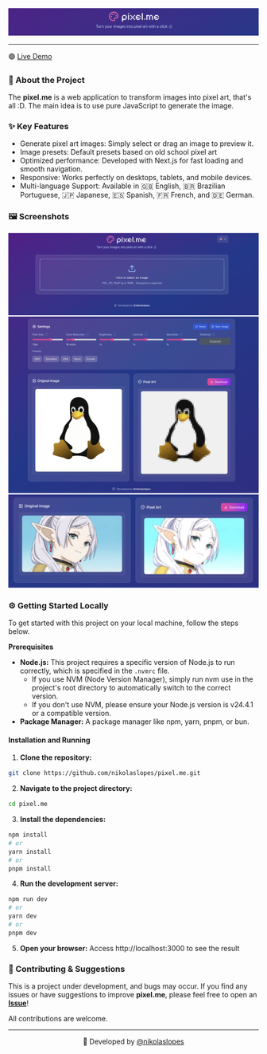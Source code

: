 <div align="center">
 <img src=".github/assets/readme-header.png" />
</div>

---

🟢 [Live Demo](https://pixelme-pi.vercel.app/home)

### 📖 About the Project

The **pixel.me** is a web application to transform images into pixel art, that's all :D. The main idea is to use pure JavaScript to generate the image.

### ✨ Key Features

- Generate pixel art images: Simply select or drag an image to preview it.
- Image presets: Default presets based on old school pixel art
- Optimized performance: Developed with Next.js for fast loading and smooth navigation.
- Responsive: Works perfectly on desktops, tablets, and mobile devices.
- Multi-language Support: Available in 🇬🇧 English, 🇧🇷 Brazilian Portuguese, 🇯🇵 Japanese, 🇪🇸 Spanish, 🇫🇷 French, and 🇩🇪 German.

### 🖼️ Screenshots

<p align="center">
  <img src=".github/assets/readme-s1.png" />
  <img src=".github/assets/readme-s2.png" />
  <img src=".github/assets/readme-s3.png" />
</p>

### ⚙️ Getting Started Locally

To get started with this project on your local machine, follow the steps below.

**Prerequisites**

- **Node.js:** This project requires a specific version of Node.js to run correctly, which is specified in the `.nvmrc` file.
  - If you use NVM (Node Version Manager), simply run nvm use in the project's root directory to automatically switch to the correct version.
  - If you don't use NVM, please ensure your Node.js version is v24.4.1 or a compatible version.
- **Package Manager:** A package manager like npm, yarn, pnpm, or bun.

#### Installation and Running

1. **Clone the repository:**

```bash
git clone https://github.com/nikolaslopes/pixel.me.git
```

2. **Navigate to the project directory:**

```bash
cd pixel.me
```

3. **Install the dependencies:**

```bash
npm install
# or
yarn install
# or
pnpm install
```

4. **Run the development server:**

```bash
npm run dev
# or
yarn dev
# or
pnpm dev
```

5. **Open your browser:**
   Access http://localhost:3000 to see the result

### 🤝 Contributing & Suggestions

This is a project under development, and bugs may occur. If you find any issues or have suggestions to improve **pixel.me**, please feel free to open an **[Issue](https://github.com/nikolaslopes/pixel.me/issues)**!

All contributions are welcome.

---

<p align="center">👾 Developed by <a href="https://github.com/nikolaslopes" target="_blank">@nikolaslopes</a><div>
